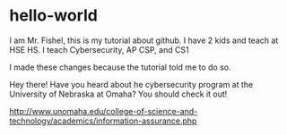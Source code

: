 # hello-world

I am Mr. Fishel, this is my tutorial about github. I have 2 kids and teach at HSE HS.
I teach Cybersecurity, AP CSP, and CS1

I made these changes because the tutorial told me to do so.

Hey there! Have you heard about he cybersecurity program at the University of Nebraska at Omaha? You should check it out!

http://www.unomaha.edu/college-of-science-and-technology/academics/information-assurance.php
